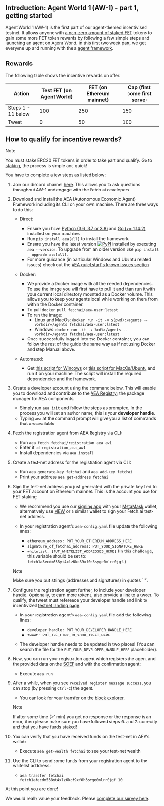 
## Introduction: Agent World 1 (AW-1) - part 1, getting started

Agent World 1 (AW-1) is the first part of our agent-themed incentivised testnet. It allows anyone with <a href="https://fetch.ai/staking/" target="_blank">a non-zero amount of staked FET</a> tokens to gain some more FET token rewards by following a few simple steps and launching an agent on Agent World. In this first two week part, we get everyone up and running with the a <a href="../../aea">agent framework</a>.


## Rewards

The following table shows the incentive rewards on offer.

Action             | Test FET (on Agent World)  | FET (on Ethereum mainnet) | Cap (first come first serve)
------------------ | -------------------------- | ------------------------- | ----------------------------
Steps 1 - 11 below | 100                        | 250                       | 150
Tweet              | 0                          | 50                        | 100


## How to qualify for incentive rewards?

<div class="admonition note">
  <p class="admonition-title">Note</p>
  <p>You must stake ERC20 FET tokens in order to take part and qualify. Go to <a href="https://fetch.ai/staking/" target="_blank">staking</a>, the process is simple and quick!</p>
</div>

You have to complete a few steps as listed below:

1. Join our discord channel <a href="https://discord.gg/UDzpBFa" target="_blank">here</a>. This allows you to ask questions throughout AW-1 and engage with the Fetch.ai developers.

2. Download and install the AEA (Autonomous Economic Agent) Framework including its CLI on your own machine. There are three ways to do this:

	- Direct:

		- Ensure you have <a href="https://www.python.org/downloads/" target="_blank">Python (3.6, 3.7 or 3.8)</a>  and <a href="https://golang.org/dl/" target="_blank">Go (>= 1.14.2)</a> installed on your machine.
		- Run `pip install aea[all]` to install the framework.
		- Ensure you have the latest version <a href="https://img.shields.io/pypi/v/aea" target="_blank"><img alt="PyPI" src="https://img.shields.io/pypi/v/aea" /></a> installed by executing `aea --version`. To upgrade from an older version use `pip install --upgrade aea[all]`.
		- For more guidance (in particular Windows and Ubuntu related issues) check out the <a href="../../aea/quickstart/#known-issues">AEA quickstart's known issues section</a>

	- Docker:

		- We provide a Docker image with all the needed dependencies. To use the image you will first have to pull it and than run it with your current local directory mounted as a Docker volume. This allows you to keep your agents local while working on them from within the Docker container.
		- To pull `docker pull fetchai/aea-user:latest`
		- To run the image:
			- Linux and MacOs: `docker run -it -v $(pwd):/agents --workdir=/agents fetchai/aea-user:latest`
			- Windows: `docker run -it -v %cd%:/agents --workdir=/agents fetchai/aea-user:latest`
		- Once successfully logged into the Docker container, you can follow the rest of the guide the same way as if not using Docker and step Manual above.

	- Automated:

		- Get <a href="https://github.com/fetchai/agents-aea/tree/master/scripts/install.ps1" target="_blank">this script for Windows</a> or <a href="https://github.com/fetchai/agents-aea/tree/master/scripts/install.sh" target="_blank">this script for MacOs/Ubuntu</a> and run it on your machine. The script will install the required dependencies and the framework.

3. Create a developer account using the command below. This will enable you to download and contribute to the <a href="https://aea-registry.fetch.ai" target="_blank">AEA Registry</a>; the package manager for AEA components.

	- Simply run `aea init` and follow the steps as prompted. In the process you will set an author name; this is your **developer handle**.
	- Typing `aea` at the command prompt will give you a list of commands that are available.

4. Fetch the registration agent from AEA Registry via CLI:

	- Run `aea fetch fetchai/registration_aea_aw1`
	- Enter it `cd registration_aea_aw1`
	- Install dependencies via `aea install`

5. Create a test-net address for the registration agent via CLI:

	- Run `aea generate-key fetchai` and `aea add-key fetchai`
	- Print your address `aea get-address fetchai`

6. Sign the test-net address you just generated with the private key tied to your FET account on Ethereum mainnet. This is the account you use for FET staking:

	- We recommend you use our <a href=https://fetchai.github.io/web-ethereum-signer/ target="_blank">signing app</a> with your <a href="https://docs.metamask.io/guide/signing-data.html#a-brief-history" target="_blank">MetaMask</a> wallet, alternatively use <a href="https://www.myetherwallet.com/interface/sign-message" target="_blank">MEW</a> or a similar wallet to sign your Fetch.ai test-net address.
	- In your registration agent's `aea-config.yaml` file update the following lines:

		- `ethereum_address: PUT_YOUR_ETHEREUM_ADDRESS_HERE`
		- `signature_of_fetchai_address: PUT_YOUR_SIGNATURE_HERE`
		- `whitelist: [PUT_WHITELIST_ADDRESSES_HERE]` (In this challenge, this variable should be set to: `fetch1a3ecdm538yt4xlz6kc39xf0h3syge0mlrr0jgf`.)

	<div class="admonition note">
	  <p class="admonition-title">Note</p>
	  <p>Make sure you put strings (addresses and signatures) in quotes `''`.</p>
	</div>

7.  Configure the registration agent further, to include your developer handle. Optionally, to earn more tokens, also provide a link to a tweet. To qualify, the tweet must reference your developer handle and link to incentivized [testnet landing page](../).

	- In your registration agent's `aea-config.yaml` file add the following lines:

		- `developer_handle: PUT_YOUR_DEVELOPER_HANDLE_HERE`
		- `tweet: PUT_THE_LINK_TO_YOUR_TWEET_HERE`

	- The developer handle needs to be updated in two places!  (You can search the file for the `PUT_YOUR_DEVELOPER_HANDLE_HERE` placeholder).

8. Now, you can run your registration agent which registers the agent and the provided data on the <a href="../../aea/oef-ledger">SOEF</a> and with the confirmation agent:

	- Execute `aea run`

9. After a while, when you see `received register message success`, you can stop (by pressing `Ctrl-C`) the agent.

	- You can look for your transfer on the <a href="https://explore-agentworld.prod.fetch-ai.com" target="_blank">block explorer</a>.

	<div class="admonition note">
	  <p class="admonition-title">Note</p>
	  <p>If after some time (>1 min) you get no response or the response is an error, then please make sure you have followed steps 6. and 7. correctly and that you have funds staked!</p>
	</div>

10. You can verify that you have received funds on the test-net in AEA's wallet:

	- Execute `aea get-wealth fetchai` to see your test-net wealth

11. Use the CLI to send some funds from your registration agent to the whitelist adddress:

    - `aea transfer fetchai fetch1a3ecdm538yt4xlz6kc39xf0h3syge0mlrr0jgf 10`

At this point you are done!

We would really value your feedback. Please <a href="https://research.typeform.com/to/gFWEY0Sk" target="_blank">complete our survey here</a>.
